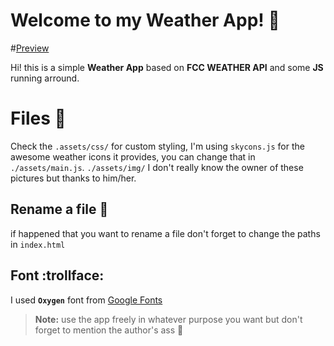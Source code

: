 # Welcome to my Weather App! :rainbow:
#[Preview](https://assellalou.github.io/Weather-App/)

Hi! this is a simple **Weather App** based on **FCC WEATHER API** and some **JS** running arround.


# Files :file_folder:

Check the `.assets/css/` for custom styling, I'm using `skycons.js` for the awesome weather icons it provides, you can change that in `./assets/main.js`.
`./assets/img/` I don't really know the owner of these pictures but thanks to him/her.

## Rename a file :pushpin:

if happened that you want to rename a file don't forget to change the paths in `index.html`

## Font :trollface:

I used **`Oxygen`** font from [Google Fonts](https://fonts.google.com/)


> **Note:** use the app freely in whatever purpose you want but don't forget to mention the author's ass :peach:

